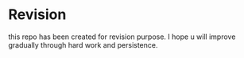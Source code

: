 # Revision
this repo has been created for revision purpose.
I hope u will improve gradually through hard work and persistence.
